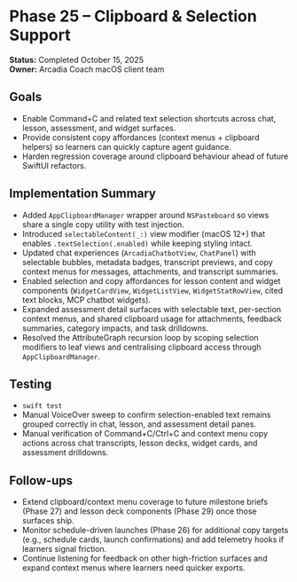 # Phase 25 – Clipboard & Selection Support

**Status:** Completed October 15, 2025  
**Owner:** Arcadia Coach macOS client team  

## Goals
- Enable Command+C and related text selection shortcuts across chat, lesson, assessment, and widget surfaces.
- Provide consistent copy affordances (context menus + clipboard helpers) so learners can quickly capture agent guidance.
- Harden regression coverage around clipboard behaviour ahead of future SwiftUI refactors.

## Implementation Summary
- Added `AppClipboardManager` wrapper around `NSPasteboard` so views share a single copy utility with test injection.
- Introduced `selectableContent(_:)` view modifier (macOS 12+) that enables `.textSelection(.enabled)` while keeping styling intact.
- Updated chat experiences (`ArcadiaChatbotView`, `ChatPanel`) with selectable bubbles, metadata badges, transcript previews, and copy context menus for messages, attachments, and transcript summaries.
- Enabled selection and copy affordances for lesson content and widget components (`WidgetCardView`, `WidgetListView`, `WidgetStatRowView`, cited text blocks, MCP chatbot widgets).
- Expanded assessment detail surfaces with selectable text, per-section context menus, and shared clipboard usage for attachments, feedback summaries, category impacts, and task drilldowns.
- Resolved the AttributeGraph recursion loop by scoping selection modifiers to leaf views and centralising clipboard access through `AppClipboardManager`.

## Testing
- `swift test`
- Manual VoiceOver sweep to confirm selection-enabled text remains grouped correctly in chat, lesson, and assessment detail panes.
- Manual verification of Command+C/Ctrl+C and context menu copy actions across chat transcripts, lesson decks, widget cards, and assessment drilldowns.

## Follow-ups
- Extend clipboard/context menu coverage to future milestone briefs (Phase 27) and lesson deck components (Phase 29) once those surfaces ship.
- Monitor schedule-driven launches (Phase 26) for additional copy targets (e.g., schedule cards, launch confirmations) and add telemetry hooks if learners signal friction.
- Continue listening for feedback on other high-friction surfaces and expand context menus where learners need quicker exports.
